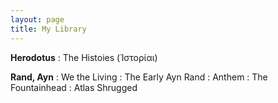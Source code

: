 ```yaml
---
layout: page
title: My Library
---
```


**Herodotus**
: The Histoies (Ἱστορίαι)

<p></p>

**Rand, Ayn**
: We the Living
: The Early Ayn Rand
: Anthem
: The Fountainhead
: Atlas Shrugged



